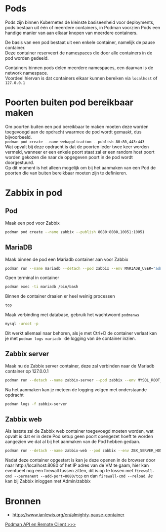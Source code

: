 # Pods
Pods zijn binnen Kubernetes de kleinste basiseenheid voor deployments, pods bestaan uit één of meerdere containers, in Podman voorzien Pods een handige manier van aan elkaar knopen van meerdere containers.

De basis van een pod bestaat uit een enkele container, namelijk de pause container.  
Deze container reserveert de namespaces die door alle containers in de pod worden gedeeld.

Containers binnen pods delen meerdere namespaces, een daarvan is de network namespace.  
Voordeel hiervan is dat containers elkaar kunnen bereiken via `localhost` of `127.0.0.1`

# Poorten buiten pod bereikbaar maken
Om poorten buiten een pod bereikbaar te maken moeten deze worden toegevoegd aan de opdracht waarmee de pod wordt gemaakt, dus bijvoorbeeld.  
`podman pod create --name webapplication --publish 80:80,443:443`  
Wat opvalt bij deze opdracht is dat de poorten ieder twee keer worden vermeld, wanneer er een enkele poort staat zal er een random host poort worden gekozen die naar de opgegeven poort in de pod wordt doorgestuurd.  
Op dit moment is het alleen mogelijk om bij het aanmaken van een Pod de poorten die van buiten bereikbaar moeten zijn te definieren.

# Zabbix in pod
## Pod
Maak een pod voor Zabbix
```sh
podman pod create --name zabbix --publish 8080:8080,10051:10051
```

## MariaDB
Maak binnen de pod een Mariadb container aan voor Zabbix
```sh
podman run --name mariadb --detach --pod zabbix --env MARIADB_USER="admin" --env MARIADB_PASSWORD="podmanws" --env MARIADB_ROOT_PASSWORD="podmanws" mariadb:latest
```
Open terminal in container
```sh
podman exec -ti mariadb /bin/bash
```
Binnen de container draaien er heel weinig processen
```sh
top
```
Maak verbinding met database, gebruik het wachtwoord `podmanws`
```sh
mysql -uroot -p
```
Dit werkt allemaal naar behoren, als je met Ctrl+D de container verlaat kan je met `podman logs mariadb
` de logging van de container inzien.

## Zabbix server
Maak nu de Zabbix server container, deze zal verbinden naar de Mariadb container op 127.0.0.1
```sh
podman run --detach --name zabbix-server --pod zabbix --env MYSQL_ROOT_PASSWORD="podmanws" --env DB_SERVER_HOST="127.0.0.1" --env MYSQL_USER="admin" --env MYSQL_PASSWORD="podmanws" zabbix/zabbix-server-mysql:alpine-trunk
```
Na het aanmaken kan je meteen de logging volgen met onderstaande opdracht
```sh
podman logs -f zabbix-server
```

## Zabbix web
Als laatste zal de Zabbix web container toegevoegd moeten worden, wat opvalt is dat er in deze Pod setup geen poort opengezet hoeft te worden aangezien we dat al bij het aanmaken van de Pod hebben gedaan.
```sh
podman run --detach --name zabbix-web --pod zabbix --env ZBX_SERVER_HOST="localhost" --env PHP_TZ="Europe/Amsterdam"  --env DB_SERVER_HOST="127.0.0.1" --env MYSQL_USER="admin" --env MYSQL_PASSWORD="podmanws" zabbix/zabbix-web-nginx-mysql:alpine-trunk
```
Nadat deze container opgestart is kan je deze openen in de browser door naar http://localhost:8080 of het IP adres van de VM te gaam, hier kan eventueel nog een firewall tussen zitten, dit is op te lossen met `firewall-cmd --permanent --add-port=8080/tcp` en dan `firewall-cmd --reload`.
Je kan bij Zabbix inloggen met Admin/zabbix

# Bronnen
- https://www.ianlewis.org/en/almighty-pause-container

[Podman API en Remote Client >>>](08-podman-api-remote-client.md)
